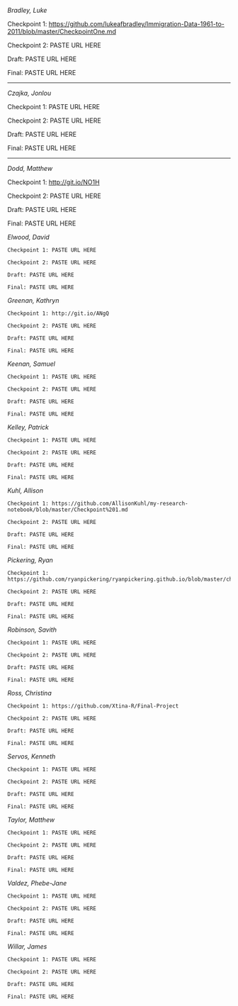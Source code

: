 *Bradley, Luke*

Checkpoint 1: https://github.com/lukeafbradley/Immigration-Data-1961-to-2011/blob/master/CheckpointOne.md

Checkpoint 2: PASTE URL HERE

Draft: PASTE URL HERE

Final: PASTE URL HERE

-----

*Czajka, Jonlou*

Checkpoint 1: PASTE URL HERE

Checkpoint 2: PASTE URL HERE

Draft: PASTE URL HERE

Final: PASTE URL HERE

----

*Dodd, Matthew*

Checkpoint 1: http://git.io/NO1H

Checkpoint 2: PASTE URL HERE

Draft: PASTE URL HERE

Final: PASTE URL HERE

*Elwood, David*

	Checkpoint 1: PASTE URL HERE

	Checkpoint 2: PASTE URL HERE

	Draft: PASTE URL HERE

	Final: PASTE URL HERE

*Greenan, Kathryn*

	Checkpoint 1: http://git.io/ANgQ

	Checkpoint 2: PASTE URL HERE

	Draft: PASTE URL HERE

	Final: PASTE URL HERE

*Keenan, Samuel*

	Checkpoint 1: PASTE URL HERE

	Checkpoint 2: PASTE URL HERE

	Draft: PASTE URL HERE

	Final: PASTE URL HERE

*Kelley, Patrick*

	Checkpoint 1: PASTE URL HERE

	Checkpoint 2: PASTE URL HERE

	Draft: PASTE URL HERE

	Final: PASTE URL HERE

*Kuhl, Allison*

	Checkpoint 1: https://github.com/AllisonKuhl/my-research-notebook/blob/master/Checkpoint%201.md

	Checkpoint 2: PASTE URL HERE

	Draft: PASTE URL HERE

	Final: PASTE URL HERE

*Pickering, Ryan*

	Checkpoint 1: https://github.com/ryanpickering/ryanpickering.github.io/blob/master/checkpoint1.md

	Checkpoint 2: PASTE URL HERE

	Draft: PASTE URL HERE

	Final: PASTE URL HERE

*Robinson, Savith*

	Checkpoint 1: PASTE URL HERE

	Checkpoint 2: PASTE URL HERE

	Draft: PASTE URL HERE

	Final: PASTE URL HERE

*Ross, Christina*

	Checkpoint 1: https://github.com/Xtina-R/Final-Project

	Checkpoint 2: PASTE URL HERE

	Draft: PASTE URL HERE

	Final: PASTE URL HERE

*Servos, Kenneth*

	Checkpoint 1: PASTE URL HERE

	Checkpoint 2: PASTE URL HERE

	Draft: PASTE URL HERE

	Final: PASTE URL HERE


*Taylor, Matthew*

	Checkpoint 1: PASTE URL HERE

	Checkpoint 2: PASTE URL HERE

	Draft: PASTE URL HERE

	Final: PASTE URL HERE

*Valdez, Phebe-Jane*

	Checkpoint 1: PASTE URL HERE

	Checkpoint 2: PASTE URL HERE

	Draft: PASTE URL HERE

	Final: PASTE URL HERE

*Willar, James*

	Checkpoint 1: PASTE URL HERE

	Checkpoint 2: PASTE URL HERE

	Draft: PASTE URL HERE

	Final: PASTE URL HERE
